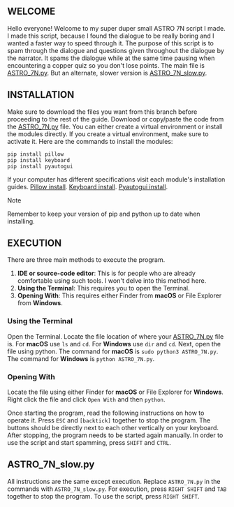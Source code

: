 ## WELCOME
Hello everyone! Welcome to my super duper small ASTRO 7N script I made. 
I made this script, because I found the dialogue to be really boring and I wanted a faster way to speed through it. 
The purpose of this script is to spam through the dialogue and questions given throughout the dialogue by the narrator. 
It spams the dialogue while at the same time pausing when encountering a copper quiz so you don't lose points. 
The main file is [ASTRO_7N.py](ASTRO_7N.py). 
But an alternate, slower version is [ASTRO_7N_slow.py](https://github.com/Pencil-World/ASTRO-7N?tab=readme-ov-file#astro_7n_slowpy). 

## INSTALLATION
Make sure to download the files you want from this branch before proceeding to the rest of the guide. 
Download or copy/paste the code from the [ASTRO_7N.py](ASTRO_7N.py) file. 
You can either create a virtual environment or install the modules directly. 
If you create a virtual environment, make sure to activate it. 
Here are the commands to install the modules:
```
pip install pillow
pip install keyboard
pip install pyautogui
```
If your computer has different specifications visit each module's installation guides. [Pillow install](https://pillow.readthedocs.io/en/stable/installation.html). [Keyboard install](https://pypi.org/project/keyboard/). [Pyautogui install](https://pyautogui.readthedocs.io/en/latest/install.html). 
>[!Note]
>Remember to keep your version of pip and python up to date when installing. 

## EXECUTION
There are three main methods to execute the program. 
1. **IDE or source-code editor**: This is for people who are already comfortable using such tools. I won't delve into this method here. 
2. **Using the Terminal**: This requires you to open the Terminal. 
3. **Opening With**: This requires either Finder from **macOS** or File Explorer from **Windows**. 
### Using the Terminal
Open the Terminal. 
Locate the file location of where your [ASTRO_7N.py](ASTRO_7N.py) file is. For **macOS** use `ls` and `cd`. For **Windows** use `dir` and `cd`. Next, open the file using python. The command for **macOS** is `sudo python3 ASTRO_7N.py`. The command for **Windows** is `python ASTRO_7N.py`.
### Opening With
Locate the file using either Finder for **macOS** or File Explorer for **Windows**. Right click the file and click `Open With` and then `python`. 

Once starting the program, read the following instructions on how to operate it. 
Press `ESC` and `[backtick]` together to stop the program.
The buttons should be directly next to each other vertically on your keyboard. 
After stopping, the program needs to be started again manually. 
In order to use the script and start spamming, press `SHIFT` and `CTRL`.

## ASTRO_7N_slow.py
All instructions are the same except execution. Replace `ASTRO_7N.py` in the commands with `ASTRO_7N_slow.py`. For execution, press `RIGHT SHIFT` and `TAB` together to stop the program. To use the script, press `RIGHT SHIFT`. 
